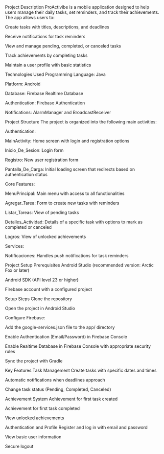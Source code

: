 Project Description
ProActivibe is a mobile application designed to help users manage their daily tasks, set reminders, and track their achievements. The app allows users to:

Create tasks with titles, descriptions, and deadlines

Receive notifications for task reminders

View and manage pending, completed, or canceled tasks

Track achievements by completing tasks

Maintain a user profile with basic statistics

Technologies Used
Programming Language: Java

Platform: Android

Database: Firebase Realtime Database

Authentication: Firebase Authentication

Notifications: AlarmManager and BroadcastReceiver

Project Structure
The project is organized into the following main activities:

Authentication:

MainActivity: Home screen with login and registration options

Inicio_De_Sesion: Login form

Registro: New user registration form

Pantalla_De_Carga: Initial loading screen that redirects based on authentication status

Core Features:

MenuPrincipal: Main menu with access to all functionalities

Agregar_Tarea: Form to create new tasks with reminders

Listar_Tareas: View of pending tasks

Detalles_Actividad: Details of a specific task with options to mark as completed or canceled

Logros: View of unlocked achievements

Services:

Notificaciones: Handles push notifications for task reminders

Project Setup
Prerequisites
Android Studio (recommended version: Arctic Fox or later)

Android SDK (API level 23 or higher)

Firebase account with a configured project

Setup Steps
Clone the repository

Open the project in Android Studio

Configure Firebase:

Add the google-services.json file to the app/ directory

Enable Authentication (Email/Password) in Firebase Console

Enable Realtime Database in Firebase Console with appropriate security rules

Sync the project with Gradle

Key Features
Task Management
Create tasks with specific dates and times

Automatic notifications when deadlines approach

Change task status (Pending, Completed, Canceled)

Achievement System
Achievement for first task created

Achievement for first task completed

View unlocked achievements

Authentication and Profile
Register and log in with email and password

View basic user information

Secure logout
